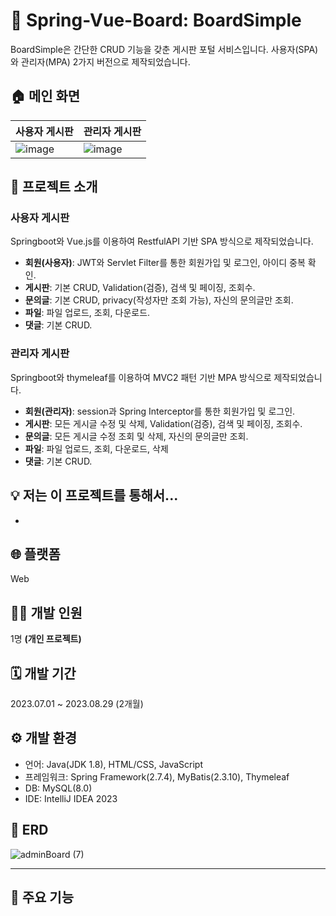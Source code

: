 # 🚀 Spring-Vue-Board: BoardSimple
BoardSimple은 간단한 CRUD 기능을 갖춘 게시판 포털 서비스입니다. 사용자(SPA)와 관리자(MPA) 2가지 버전으로 제작되었습니다.

## 🏠 메인 화면
| 사용자 게시판 | 관리자 게시판 |
|---------|---------|
|![image](https://github.com/gumgu/Spring-Vue-Board/assets/87007010/28495501-7239-41b4-b31b-b053f1fd22de)|![image](https://github.com/gumgu/Spring-Vue-Board/assets/87007010/0b6ee6c2-f597-4a68-864b-e9555450b430)|

## 📑 프로젝트 소개
### 사용자 게시판
Springboot와 Vue.js를 이용하여 RestfulAPI 기반 SPA 방식으로 제작되었습니다.
- **회원(사용자)**: JWT와 Servlet Filter를 통한 회원가입 및 로그인, 아이디 중복 확인.
- **게시판**: 기본 CRUD, Validation(검증), 검색 및 페이징, 조회수.
- **문의글**: 기본 CRUD, privacy(작성자만 조회 가능), 자신의 문의글만 조회.
- **파일**: 파일 업로드, 조회, 다운로드.
- **댓글**: 기본 CRUD.

### 관리자 게시판
Springboot와 thymeleaf를 이용하여 MVC2 패턴 기반 MPA 방식으로 제작되었습니다.
- **회원(관리자)**: session과 Spring Interceptor를 통한 회원가입 및 로그인.
- **게시판**: 모든 게시글 수정 및 삭제, Validation(검증), 검색 및 페이징, 조회수.
- **문의글**: 모든 게시글 수정 조회 및 삭제, 자신의 문의글만 조회.
- **파일**: 파일 업로드, 조회, 다운로드, 삭제
- **댓글**: 기본 CRUD.

## 💡 저는 이 프로젝트를 통해서...
- 

## 🌐 플랫폼
Web

## 🧑‍💻 개발 인원
1명 **(개인 프로젝트)**

## 🗓️ 개발 기간
2023.07.01 ~ 2023.08.29 (2개월)

## ⚙️ 개발 환경
- 언어: Java(JDK 1.8), HTML/CSS, JavaScript
- 프레임워크: Spring Framework(2.7.4), MyBatis(2.3.10), Thymeleaf
- DB: MySQL(8.0)
- IDE: IntelliJ IDEA 2023
  
## 💾 ERD
![adminBoard (7)](https://github.com/gumgu/Spring-Vue-Board/assets/87007010/8b9d5aa2-dc19-4f4d-9761-fa5c6cb09679)

* * *
## 🌟 주요 기능
